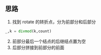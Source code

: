 ## 思路

1. 找到 rotate 的转折点，分为前部分和后部分
```python
_,k = divmod(k,count)
```
2. 前部分最后一个结点的后继结点置为空
3. 后部分拼接到前部分的前面

